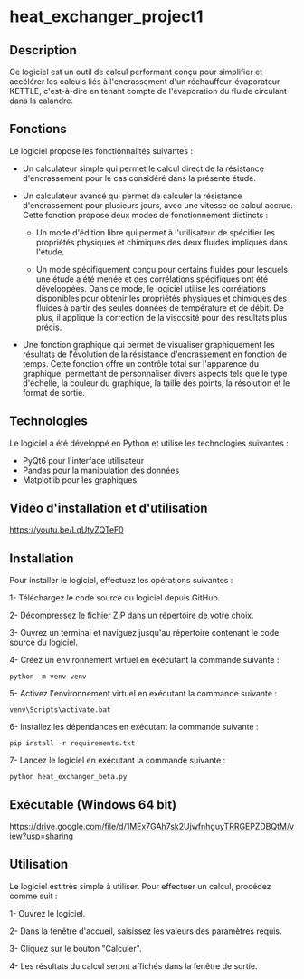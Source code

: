 # heat_exchanger_project1
## Description
Ce logiciel est un outil de calcul performant conçu pour simplifier et accélérer les calculs liés à l'encrassement d'un réchauffeur-évaporateur KETTLE, c'est-à-dire en tenant compte de l'évaporation du fluide circulant dans la calandre.

## Fonctions
Le logiciel propose les fonctionnalités suivantes :

* Un calculateur simple qui permet le calcul direct de la résistance d'encrassement pour le cas considéré dans la présente étude.
* Un calculateur avancé qui permet de calculer la résistance d'encrassement pour plusieurs jours, avec une vitesse de calcul accrue. Cette fonction propose deux modes de fonctionnement distincts :
  
  * Un mode d'édition libre qui permet à l'utilisateur de spécifier les propriétés physiques et chimiques des deux fluides impliqués dans l'étude.
    
  * Un mode spécifiquement conçu pour certains fluides pour lesquels une étude a été menée et des corrélations spécifiques ont été développées. Dans ce mode, le logiciel utilise les corrélations disponibles pour obtenir les propriétés physiques et chimiques des fluides à partir des seules données de température et de débit. De plus, il applique la correction de la viscosité pour des résultats plus précis.
    
* Une fonction graphique qui permet de visualiser graphiquement les résultats de l'évolution de la résistance d'encrassement en fonction de temps. Cette fonction offre un contrôle total sur l'apparence du graphique, permettant de personnaliser divers aspects tels que le type d'échelle, la couleur du graphique, la taille des points, la résolution et le format de sortie.
  
## Technologies
Le logiciel a été développé en Python et utilise les technologies suivantes :

* PyQt6 pour l'interface utilisateur
* Pandas pour la manipulation des données
* Matplotlib pour les graphiques

## Vidéo d'installation et d'utilisation

https://youtu.be/LqUtyZQTeF0
              
## Installation
Pour installer le logiciel, effectuez les opérations suivantes :

1- Téléchargez le code source du logiciel depuis GitHub.

2- Décompressez le fichier ZIP dans un répertoire de votre choix.

3- Ouvrez un terminal et naviguez jusqu'au répertoire contenant le code source du logiciel.

4- Créez un environnement virtuel en exécutant la commande suivante :
```
python -m venv venv
```

5- Activez l'environnement virtuel en exécutant la commande suivante :
```
venv\Scripts\activate.bat
```

6- Installez les dépendances en exécutant la commande suivante :
```
pip install -r requirements.txt
```

7- Lancez le logiciel en exécutant la commande suivante :
```
python heat_exchanger_beta.py
```

## Exécutable (Windows 64 bit)

https://drive.google.com/file/d/1MEx7GAh7sk2UjwfnhguyTRRGEPZDBQtM/view?usp=sharing

## Utilisation
Le logiciel est très simple à utiliser. Pour effectuer un calcul, procédez comme suit :

1- Ouvrez le logiciel.

2- Dans la fenêtre d'accueil, saisissez les valeurs des paramètres requis.

3- Cliquez sur le bouton "Calculer".

4- Les résultats du calcul seront affichés dans la fenêtre de sortie.
